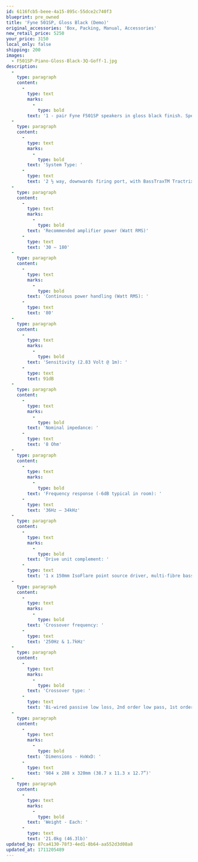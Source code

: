 ```yaml
---
id: 6116fcb5-beee-4a15-895c-55dce2c740f3
blueprint: pre_owned
title: 'Fyne 501SP, Gloss Black (Demo)'
original_accessories: 'Box, Packing, Manual, Accessories'
new_retail_price: 5250
your_price: 3150
local_only: false
shipping: 200
images:
  - F501SP-Piano-Gloss-Black-3Q-Goff-1.jpg
description:
  -
    type: paragraph
    content:
      -
        type: text
        marks:
          -
            type: bold
        text: '1 - pair Fyne F501SP speakers in gloss black finish. Speakers are new in the box and were traded up by a client prior to usage. Speakers sell as new for $5,250.00. Speakers are an easy load and efficient, which make them a great match for lower powered tubed amplifiers as well as any good solid state amplifier. Great imaging, dynamic and detailed.'
  -
    type: paragraph
    content:
      -
        type: text
        marks:
          -
            type: bold
        text: 'System Type: '
      -
        type: text
        text: '2 ½ way, downwards firing port, with BassTraxTM Tractrix diffuser*, twin cavity loading system'
  -
    type: paragraph
    content:
      -
        type: text
        marks:
          -
            type: bold
        text: 'Recommended amplifier power (Watt RMS)'
      -
        type: text
        text: '30 – 180'
  -
    type: paragraph
    content:
      -
        type: text
        marks:
          -
            type: bold
        text: 'Continuous power handling (Watt RMS): '
      -
        type: text
        text: '80'
  -
    type: paragraph
    content:
      -
        type: text
        marks:
          -
            type: bold
        text: 'Sensitivity (2.83 Volt @ 1m): '
      -
        type: text
        text: 91dB
  -
    type: paragraph
    content:
      -
        type: text
        marks:
          -
            type: bold
        text: 'Nominal impedance: '
      -
        type: text
        text: '8 Ohm'
  -
    type: paragraph
    content:
      -
        type: text
        marks:
          -
            type: bold
        text: 'Frequency response (-6dB typical in room): '
      -
        type: text
        text: '36Hz – 34kHz'
  -
    type: paragraph
    content:
      -
        type: text
        marks:
          -
            type: bold
        text: 'Drive unit complement: '
      -
        type: text
        text: '1 x 150mm IsoFlare point source driver, multi-fibre bass / midrange cone, FyneFlute surround with 25mm magnesium dome compression tweeter, neodymium magnet system. 1 x 150mm multi-fibre bass cone, FyneFlute surround.'
  -
    type: paragraph
    content:
      -
        type: text
        marks:
          -
            type: bold
        text: 'Crossover frequency: '
      -
        type: text
        text: '250Hz & 1.7kHz'
  -
    type: paragraph
    content:
      -
        type: text
        marks:
          -
            type: bold
        text: 'Crossover type: '
      -
        type: text
        text: 'Bi-wired passive low loss, 2nd order low pass, 1st order high pass'
  -
    type: paragraph
    content:
      -
        type: text
        marks:
          -
            type: bold
        text: 'Dimensions - HxWxD: '
      -
        type: text
        text: '984 x 288 x 320mm (38.7 x 11.3 x 12.7”)'
  -
    type: paragraph
    content:
      -
        type: text
        marks:
          -
            type: bold
        text: 'Weight - Each: '
      -
        type: text
        text: '21.0kg (46.3lb)'
updated_by: 87ca4130-78f3-4ed1-8b64-aa552d3d08a8
updated_at: 1711205489
---
```

